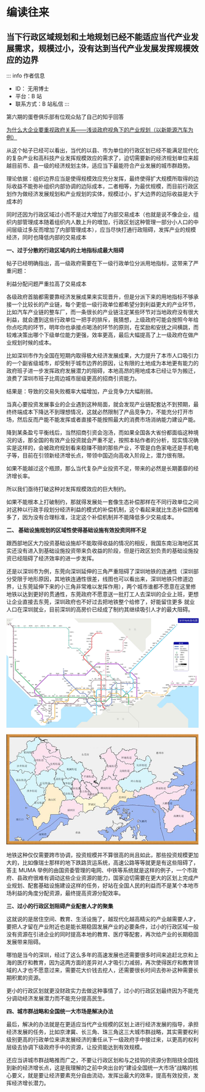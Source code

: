 # 编读往来

## 当下行政区域规划和土地规划已经不能适应当代产业发展需求，规模过小，没有达到当代产业发展发挥规模效应的边界

::: info 作者信息
- ID： 无用博士
- 平台：B 站
- 联系方式：B 站私信
:::

第六期的蛋卷俱乐部有位观众贴了自己的知乎回答

[为什么大企业要重视政府关系——浅谈政府视角下的产业规划（以新能源汽车为例）](https://zhuanlan.zhihu.com/p/361893604)

从这个帖子已经可以看出，当代的以县、市为单位的行政区划已经不能满足现代化的复杂产业和高科技产业发挥规模效应的需求了，迫切需要新的经济规划单位来超越目前市、县一级的经济规划主体，适应当下最能符合产业发展的城市群趋势。

理论依据：组织边界应当是使得规模效应充分发挥，最终使得扩大规模所取得的边际收益不能弥补组织内部协调的边际成本，二者相等，为最优规模，而目前行政区划作为做经济发展规划和产业规划的实体，规模过小，扩大边界的边际收益是大于成本的

同时还因为行政区域过小而不是过大增加了内部交易成本（也就是说不像企业，组织内部管理成本随着组织内人数上升的增加，行政区划这种管理一部分小人口的中间层级过多反而增加了内部管理成本），应当尽快打通行政阻碍，发挥产业的规模经济，同时也降低内部的交易成本

**一、过于分散的行政区域内的土地指标成最大阻碍**


帖子已经明确指出，高一级政府需要在下一级行政单位分派用地指标，这带来了严重问题：

利益分配问题严重拉高了交易成本

各级政府首脑都需要靠经济发展成果来实现晋升，但是分派下来的用地指标不够承接一个比较长的产业链，每个更低一级行政单位都希望分到利益更大的产业环节，比如汽车产业链的整车厂，而一条很长的产业链注定某些环节对当地政府没有很大利益，就会遭到这些行政单位一把手的排斥，我猜想，上级政府可能会按照今年给你点吃肉的环节，明年你也承接点喝汤的环节的原则，在奖励和安抚之间横跳，而较难决策出哪个下级单位能力更强，效率更高，最后大幅提高了上一级政府在做产业规划时候的成本。

比如深圳市作为全国在短期内取得极大经济发展成果，大力提升了本市人口吸引力的一个副省级城市，却受制于城市边界的原因，让有限的土地成为本地更有能力的政府班子进一步发挥政府发展潜力的阻碍，本地高昂的用地成本已经让华为搬迁，浪费了深圳市班子比周边城市层级更高的招商引资能力。

结果是：导致的交易失败概率大幅增加，产业竞争力大幅削弱。

当真心要投资发展事业的企业遇到这种局面，就会发现产业链配套达不到预期，最终终端成本下降达不到理想情况，这就必然限制了产品竞争力，不能充分打开市场，然后反而产能不能发挥或者直接不能按照最大的消费市场消纳能力建设产能。

降到某条盈亏平衡线后，当然招商引资会泡汤，而如果全国各大省份都面临这种境况的话，那全国的有效产业投资就会严重不足，按照本帖作者的分析，现实情况确实是这样的，会被政府规划看来稳赚不赔的那些产业，不管是白色家电还是手机电子等，目前在引领新经济增长点，带领中国迈向高收入阶段上，潜力很有限。

如果不能越过这个瓶颈，那么当代复杂产业投资不足，带来的必然是长期萎靡的经济增长率。

所以我们亟待打破这种对发挥规模效应的巨大制约。

如果不能根本上打破制约，那就得发展处一套像生态补偿那样在不同行政单位之间对这种以行政手段划分经济利益的模式的补偿机制，这个看起来就比生态补偿困难多了，因为没有合理标准，注定这个补偿机制并不能降低多少交易成本。

**二、 基础设施规划的区域性使得基础设施有效投资同样不足**


跟西部地区大力投资基础设施却不能取得收益的情况的相反，我国东南沿海地区其实还没有进入到基础设施投资带来负收益的阶段，但是行政区划负责的基础设施投资已经阻碍了经济效率的进一步发挥。

还是以深圳市为例，东莞向深圳延伸的三角严重阻碍了深圳地铁的连通性（深圳部分受限于地形原因，其地铁连通性很差，线图也可以看出来，深圳地铁只修道边界，让东莞延伸下来的小三角非常难以发挥作用），两个城市谁都不愿意在这里修地铁以达到更好的贯通性，东莞政府不愿意送一批打工人去深圳的企业上班，更想让企业直接去东莞，深圳政府也不好过去把地铁整个给修了，好能留住更多 就业人口在深圳就业，目前深圳的高房价已经成了制约其继续吸引人才的最大阻碍。

![](/7/img_p9_1.png)

![](/7/img_p9_2.png)

地铁这种仅仅需要跨市协调，投资规模并不算很高的尚且如此，那些投资规模更加大的，比如像瑞士那样的地下跌路货运系统，高速公路等等就更是有这些阻碍了，答主 MUMA 举例的由国资委管理的电网、中铁等系统就是这样的例子，一个市政府、县政府很难有调动这些企业资源的能力，国家迫切需要在更大的区划上完成产业规划、配套基础设施建设这样的任务，好站在全国人民的利益而不是某个本地市场利益的角度分配资源，最终提高资源分配效率。

**三、过小的行政区划阻碍产业配套人才的聚集**

这就说的是居住空间、教育、生活设施了，越现代化越高精尖的产业越需要人才，要把人才留在产业附近也是能长期稳固发展产业的必要条件，过小的行政区域一般没有资源在引进企业的同时提高本地的教育、医疗等配套，再次给产业的长期稳固发展带来阻碍。

哪怕是当今的深圳，经过了这么多年的高速发展也还需要很多时间来追赶北京和上海的医疗和教育，因为这两方面的差异对人才吸引力减弱，再次使得医疗和教育领域的人才也不愿意过来，需要花大价钱去挖人，还需要很长时间去弥补这种需要长期积累的资源。

更小的行政区划就更没财政实力去做这种事情了，过小的行政区划最终因为不能充分调动经济发展潜力而不能充分提高民生。

**四、城市群战略和全国统一大市场是解决办法**

最后，解决的办法就是在更适应当代产业规模的区划上进行经济发展的指导，承担经济发展的任务，比如京津冀、长三角、珠三角这三大城市群战略，其实需要权利级别更高的行政单位来讲发展经济的重任从下一级政府手中接过来，以更高的权利层级去协调下级政府手中的资源，让投资能达到有效规模。

还应当讲城市群战略推而广之，不要让行政区划和与之挂钩的资源分割阻挠全国找到新的经济增长点，这是我理解的之前中央出台的“建设全国统一大市场”战略的核心要义，就是要让经济要素充分自由流动，发挥出最大的效率，提高有效投资，发挥经济增长潜力。
